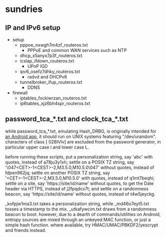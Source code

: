 sundries
=========================================

IP and IPv6 setup
-----------------------------------------
+ setup
  + pppoe_nxwgh7m4zf_routeros.txt
    + PPPoE and common WAN services such as NTP
  + dhcp_x5anyx7p3f_routeros.txt
  + icslap_ifdown_routeros.txt
    + UPnP IGD
  + ipv6_osefz7dhky_routeros.txt
    + radvd and DHCPv6
  + tunnelbroker_ifup_routeros.txt
    + DDNS
+ firewall
  + iptables_fxckiwrzan_routeros.txt
  + ip6tables_xjz6bh4spr_routeros.txt

password_tca_\*.txt and clock_tca_\*.txt
-----------------------------------------
while password_tca_\*.txt, emulating Hash_DRBG, is originally intended for
[an Android app](https://github.com/chrisgch/tca),
it should run on UNIX systems featuring "/dev/urandom".
characters of class \[ 028IVlv\] are excluded
from the password generator, in particular upper case i and lower case L.

before running these scripts,
put a personalization string, say 'abc' with quotes,
instead of a78ju3y1xh;
settle on a POSIX TZ string, say '\\047\<CET\>-1\<CEST\>-2,M3.5.0,M10.5.0\\047'
without quotes, instead of fdpen962jq;
settle on another POSIX TZ string, say '\<CET\>-1\<CEST\>-2,M3.5.0,M10.5.0'
with quotes, instead of q1mt7beqhi;
settle on a site, say 'https://site/id/name' without quotes,
to get the Date header via HTTPS, instead of j2fpqdcx7t; and
settle on a randomness beacon, say 'https://site/id/name' without quotes,
instead of t4w5jeyckg.

_kofpjw1ma3.txt takes a personalization string, while _md46o7eyt5.txt tosses a
timestamp to the mix. _utkafywcim.txt draws from a randomness beacon to boot.
however, due to a dearth of commands/utilities on Android, entropy sources are
mixed through an unkeyed MAC function, or just a simple hash function.
where available, try HMAC/UMAC/PBKDF2/yescrypt and friends instead.
